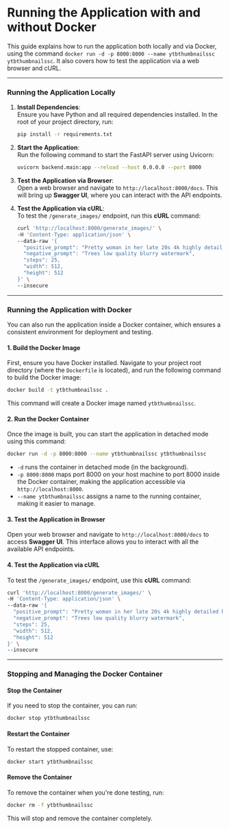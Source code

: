 # **Running the Application with and without Docker**

This guide explains how to run the application both locally and via Docker, using the command `docker run -d -p 8000:8000 --name ytbthumbnailssc ytbthumbnailssc`. It also covers how to test the application via a web browser and cURL.

---

### **Running the Application Locally**

1. **Install Dependencies**:  
   Ensure you have Python and all required dependencies installed. In the root of your project directory, run:

   ```bash
   pip install -r requirements.txt
   ```

2. **Start the Application**:  
   Run the following command to start the FastAPI server using Uvicorn:

   ```bash
   uvicorn backend.main:app --reload --host 0.0.0.0 --port 8000
   ```

3. **Test the Application via Browser**:  
   Open a web browser and navigate to `http://localhost:8000/docs`. This will bring up **Swagger UI**, where you can interact with the API endpoints.

4. **Test the Application via cURL**:  
   To test the `/generate_images/` endpoint, run this **cURL** command:

   ```bash
   curl 'http://localhost:8000/generate_images/' \
   -H 'Content-Type: application/json' \
   --data-raw '{
     "positive_prompt": "Pretty woman in her late 20s 4k highly detailed hyperrealistic",
     "negative_prompt": "Trees low quality blurry watermark",
     "steps": 25,
     "width": 512,
     "height": 512
   }' \
   --insecure
   ```

---

### **Running the Application with Docker**

You can also run the application inside a Docker container, which ensures a consistent environment for deployment and testing.

#### **1. Build the Docker Image**

First, ensure you have Docker installed. Navigate to your project root directory (where the `Dockerfile` is located), and run the following command to build the Docker image:

```bash
docker build -t ytbthumbnailssc .
```

This command will create a Docker image named `ytbthumbnailssc`.

#### **2. Run the Docker Container**

Once the image is built, you can start the application in detached mode using this command:

```bash
docker run -d -p 8000:8000 --name ytbthumbnailssc ytbthumbnailssc
```

- `-d` runs the container in detached mode (in the background).
- `-p 8000:8000` maps port 8000 on your host machine to port 8000 inside the Docker container, making the application accessible via `http://localhost:8000`.
- `--name ytbthumbnailssc` assigns a name to the running container, making it easier to manage.

#### **3. Test the Application in Browser**

Open your web browser and navigate to `http://localhost:8000/docs` to access **Swagger UI**. This interface allows you to interact with all the available API endpoints.

#### **4. Test the Application via cURL**

To test the `/generate_images/` endpoint, use this **cURL** command:

```bash
curl 'http://localhost:8000/generate_images/' \
-H 'Content-Type: application/json' \
--data-raw '{
  "positive_prompt": "Pretty woman in her late 20s 4k highly detailed hyperrealistic",
  "negative_prompt": "Trees low quality blurry watermark",
  "steps": 25,
  "width": 512,
  "height": 512
}' \
--insecure
```

---

### **Stopping and Managing the Docker Container**

#### **Stop the Container**

If you need to stop the container, you can run:

```bash
docker stop ytbthumbnailssc
```

#### **Restart the Container**

To restart the stopped container, use:

```bash
docker start ytbthumbnailssc
```

#### **Remove the Container**

To remove the container when you're done testing, run:

```bash
docker rm -f ytbthumbnailssc
```

This will stop and remove the container completely.
